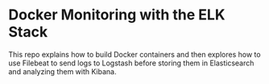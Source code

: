 # Docker Monitoring with the ELK Stack

This repo explains how to build Docker containers and then explores how to use Filebeat to send logs to Logstash before storing them in Elasticsearch and analyzing them with Kibana.
